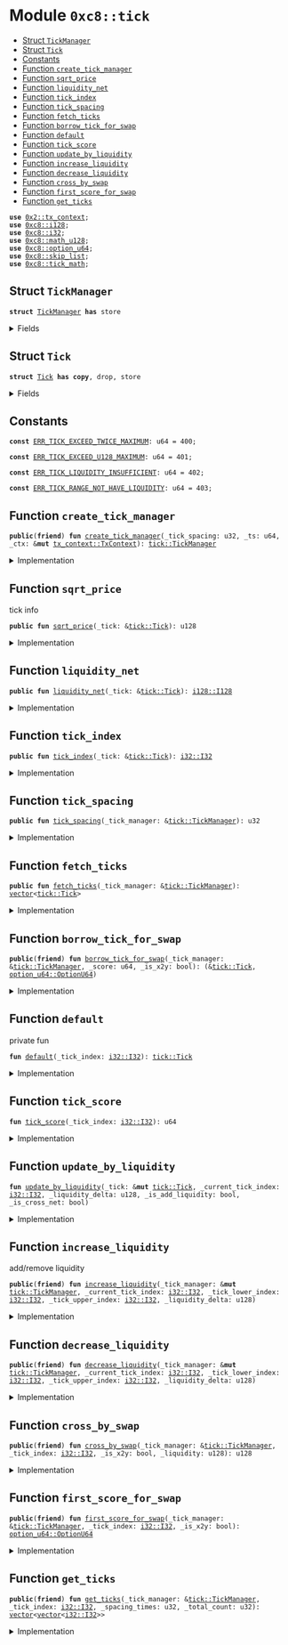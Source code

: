 
<a name="0xc8_tick"></a>

# Module `0xc8::tick`



-  [Struct `TickManager`](#0xc8_tick_TickManager)
-  [Struct `Tick`](#0xc8_tick_Tick)
-  [Constants](#@Constants_0)
-  [Function `create_tick_manager`](#0xc8_tick_create_tick_manager)
-  [Function `sqrt_price`](#0xc8_tick_sqrt_price)
-  [Function `liquidity_net`](#0xc8_tick_liquidity_net)
-  [Function `tick_index`](#0xc8_tick_tick_index)
-  [Function `tick_spacing`](#0xc8_tick_tick_spacing)
-  [Function `fetch_ticks`](#0xc8_tick_fetch_ticks)
-  [Function `borrow_tick_for_swap`](#0xc8_tick_borrow_tick_for_swap)
-  [Function `default`](#0xc8_tick_default)
-  [Function `tick_score`](#0xc8_tick_tick_score)
-  [Function `update_by_liquidity`](#0xc8_tick_update_by_liquidity)
-  [Function `increase_liquidity`](#0xc8_tick_increase_liquidity)
-  [Function `decrease_liquidity`](#0xc8_tick_decrease_liquidity)
-  [Function `cross_by_swap`](#0xc8_tick_cross_by_swap)
-  [Function `first_score_for_swap`](#0xc8_tick_first_score_for_swap)
-  [Function `get_ticks`](#0xc8_tick_get_ticks)


<pre><code><b>use</b> <a href="../../../.././build/Sui/docs/tx_context.md#0x2_tx_context">0x2::tx_context</a>;
<b>use</b> <a href="i128.md#0xc8_i128">0xc8::i128</a>;
<b>use</b> <a href="i32.md#0xc8_i32">0xc8::i32</a>;
<b>use</b> <a href="math_u128.md#0xc8_math_u128">0xc8::math_u128</a>;
<b>use</b> <a href="option_u64.md#0xc8_option_u64">0xc8::option_u64</a>;
<b>use</b> <a href="skip_list.md#0xc8_skip_list">0xc8::skip_list</a>;
<b>use</b> <a href="tick_math.md#0xc8_tick_math">0xc8::tick_math</a>;
</code></pre>



<a name="0xc8_tick_TickManager"></a>

## Struct `TickManager`



<pre><code><b>struct</b> <a href="tick.md#0xc8_tick_TickManager">TickManager</a> <b>has</b> store
</code></pre>



<details>
<summary>Fields</summary>


<dl>
<dt>
<code>tick_spacing: u32</code>
</dt>
<dd>

</dd>
<dt>
<code>ticks: <a href="skip_list.md#0xc8_skip_list_SkipList">skip_list::SkipList</a>&lt;<a href="tick.md#0xc8_tick_Tick">tick::Tick</a>&gt;</code>
</dt>
<dd>

</dd>
</dl>


</details>

<a name="0xc8_tick_Tick"></a>

## Struct `Tick`



<pre><code><b>struct</b> <a href="tick.md#0xc8_tick_Tick">Tick</a> <b>has</b> <b>copy</b>, drop, store
</code></pre>



<details>
<summary>Fields</summary>


<dl>
<dt>
<code>index: <a href="i32.md#0xc8_i32_I32">i32::I32</a></code>
</dt>
<dd>

</dd>
<dt>
<code>sqrt_price: u128</code>
</dt>
<dd>

</dd>
<dt>
<code>liquidity_net: <a href="i128.md#0xc8_i128_I128">i128::I128</a></code>
</dt>
<dd>

</dd>
<dt>
<code>liquidity_gross: u128</code>
</dt>
<dd>

</dd>
</dl>


</details>

<a name="@Constants_0"></a>

## Constants


<a name="0xc8_tick_ERR_TICK_EXCEED_TWICE_MAXIMUM"></a>



<pre><code><b>const</b> <a href="tick.md#0xc8_tick_ERR_TICK_EXCEED_TWICE_MAXIMUM">ERR_TICK_EXCEED_TWICE_MAXIMUM</a>: u64 = 400;
</code></pre>



<a name="0xc8_tick_ERR_TICK_EXCEED_U128_MAXIMUM"></a>



<pre><code><b>const</b> <a href="tick.md#0xc8_tick_ERR_TICK_EXCEED_U128_MAXIMUM">ERR_TICK_EXCEED_U128_MAXIMUM</a>: u64 = 401;
</code></pre>



<a name="0xc8_tick_ERR_TICK_LIQUIDITY_INSUFFICIENT"></a>



<pre><code><b>const</b> <a href="tick.md#0xc8_tick_ERR_TICK_LIQUIDITY_INSUFFICIENT">ERR_TICK_LIQUIDITY_INSUFFICIENT</a>: u64 = 402;
</code></pre>



<a name="0xc8_tick_ERR_TICK_RANGE_NOT_HAVE_LIQUIDITY"></a>



<pre><code><b>const</b> <a href="tick.md#0xc8_tick_ERR_TICK_RANGE_NOT_HAVE_LIQUIDITY">ERR_TICK_RANGE_NOT_HAVE_LIQUIDITY</a>: u64 = 403;
</code></pre>



<a name="0xc8_tick_create_tick_manager"></a>

## Function `create_tick_manager`



<pre><code><b>public</b>(<b>friend</b>) <b>fun</b> <a href="tick.md#0xc8_tick_create_tick_manager">create_tick_manager</a>(_tick_spacing: u32, _ts: u64, _ctx: &<b>mut</b> <a href="../../../.././build/Sui/docs/tx_context.md#0x2_tx_context_TxContext">tx_context::TxContext</a>): <a href="tick.md#0xc8_tick_TickManager">tick::TickManager</a>
</code></pre>



<details>
<summary>Implementation</summary>


<pre><code><b>public</b>(<b>friend</b>) <b>fun</b> <a href="tick.md#0xc8_tick_create_tick_manager">create_tick_manager</a>(
    _tick_spacing: u32,
    _ts: u64,
    _ctx: &<b>mut</b> TxContext,
): <a href="tick.md#0xc8_tick_TickManager">TickManager</a> {
    <a href="tick.md#0xc8_tick_TickManager">TickManager</a> {
        tick_spacing: _tick_spacing,
        ticks: <a href="skip_list.md#0xc8_skip_list_new">skip_list::new</a>(16, 2, _ts, _ctx),
    }
}
</code></pre>



</details>

<a name="0xc8_tick_sqrt_price"></a>

## Function `sqrt_price`

tick info


<pre><code><b>public</b> <b>fun</b> <a href="tick.md#0xc8_tick_sqrt_price">sqrt_price</a>(_tick: &<a href="tick.md#0xc8_tick_Tick">tick::Tick</a>): u128
</code></pre>



<details>
<summary>Implementation</summary>


<pre><code><b>public</b> <b>fun</b> <a href="tick.md#0xc8_tick_sqrt_price">sqrt_price</a>(_tick: &<a href="tick.md#0xc8_tick_Tick">Tick</a>): u128 {
    _tick.sqrt_price
}
</code></pre>



</details>

<a name="0xc8_tick_liquidity_net"></a>

## Function `liquidity_net`



<pre><code><b>public</b> <b>fun</b> <a href="tick.md#0xc8_tick_liquidity_net">liquidity_net</a>(_tick: &<a href="tick.md#0xc8_tick_Tick">tick::Tick</a>): <a href="i128.md#0xc8_i128_I128">i128::I128</a>
</code></pre>



<details>
<summary>Implementation</summary>


<pre><code><b>public</b> <b>fun</b> <a href="tick.md#0xc8_tick_liquidity_net">liquidity_net</a>(_tick: &<a href="tick.md#0xc8_tick_Tick">Tick</a>): I128 {
    _tick.liquidity_net
}
</code></pre>



</details>

<a name="0xc8_tick_tick_index"></a>

## Function `tick_index`



<pre><code><b>public</b> <b>fun</b> <a href="tick.md#0xc8_tick_tick_index">tick_index</a>(_tick: &<a href="tick.md#0xc8_tick_Tick">tick::Tick</a>): <a href="i32.md#0xc8_i32_I32">i32::I32</a>
</code></pre>



<details>
<summary>Implementation</summary>


<pre><code><b>public</b> <b>fun</b> <a href="tick.md#0xc8_tick_tick_index">tick_index</a>(_tick: &<a href="tick.md#0xc8_tick_Tick">Tick</a>): I32 {
    _tick.index
}
</code></pre>



</details>

<a name="0xc8_tick_tick_spacing"></a>

## Function `tick_spacing`



<pre><code><b>public</b> <b>fun</b> <a href="tick.md#0xc8_tick_tick_spacing">tick_spacing</a>(_tick_manager: &<a href="tick.md#0xc8_tick_TickManager">tick::TickManager</a>): u32
</code></pre>



<details>
<summary>Implementation</summary>


<pre><code><b>public</b> <b>fun</b> <a href="tick.md#0xc8_tick_tick_spacing">tick_spacing</a>(_tick_manager: &<a href="tick.md#0xc8_tick_TickManager">TickManager</a>): u32 {
    _tick_manager.tick_spacing
}
</code></pre>



</details>

<a name="0xc8_tick_fetch_ticks"></a>

## Function `fetch_ticks`



<pre><code><b>public</b> <b>fun</b> <a href="tick.md#0xc8_tick_fetch_ticks">fetch_ticks</a>(_tick_manager: &<a href="tick.md#0xc8_tick_TickManager">tick::TickManager</a>): <a href="">vector</a>&lt;<a href="tick.md#0xc8_tick_Tick">tick::Tick</a>&gt;
</code></pre>



<details>
<summary>Implementation</summary>


<pre><code><b>public</b> <b>fun</b> <a href="tick.md#0xc8_tick_fetch_ticks">fetch_ticks</a>(_tick_manager: &<a href="tick.md#0xc8_tick_TickManager">TickManager</a>): <a href="">vector</a>&lt;<a href="tick.md#0xc8_tick_Tick">Tick</a>&gt; {
    <b>let</b> _ticks = &_tick_manager.ticks;
    <b>let</b> ticks = <a href="_empty">vector::empty</a>&lt;<a href="tick.md#0xc8_tick_Tick">Tick</a>&gt;();
    <b>if</b> (<a href="skip_list.md#0xc8_skip_list_length">skip_list::length</a>(_ticks) != 0) {
        <b>let</b> next_score = &<a href="skip_list.md#0xc8_skip_list_head">skip_list::head</a>(_ticks);
        <b>while</b> (is_some(next_score)) {
            <b>let</b> score = <a href="option_u64.md#0xc8_option_u64_borrow">option_u64::borrow</a>(next_score);
            <b>let</b> node = <a href="skip_list.md#0xc8_skip_list_borrow_node">skip_list::borrow_node</a>(
                _ticks,
                score,
            );
            <a href="_push_back">vector::push_back</a>(&<b>mut</b> ticks, *<a href="skip_list.md#0xc8_skip_list_borrow">skip_list::borrow</a>&lt;<a href="tick.md#0xc8_tick_Tick">Tick</a>&gt;(_ticks, score));
            next_score = &<a href="skip_list.md#0xc8_skip_list_next_score">skip_list::next_score</a>(node);
        };
    };
    ticks
}
</code></pre>



</details>

<a name="0xc8_tick_borrow_tick_for_swap"></a>

## Function `borrow_tick_for_swap`



<pre><code><b>public</b>(<b>friend</b>) <b>fun</b> <a href="tick.md#0xc8_tick_borrow_tick_for_swap">borrow_tick_for_swap</a>(_tick_manager: &<a href="tick.md#0xc8_tick_TickManager">tick::TickManager</a>, _score: u64, _is_x2y: bool): (&<a href="tick.md#0xc8_tick_Tick">tick::Tick</a>, <a href="option_u64.md#0xc8_option_u64_OptionU64">option_u64::OptionU64</a>)
</code></pre>



<details>
<summary>Implementation</summary>


<pre><code><b>public</b>(<b>friend</b>) <b>fun</b> <a href="tick.md#0xc8_tick_borrow_tick_for_swap">borrow_tick_for_swap</a>(
    _tick_manager: &<a href="tick.md#0xc8_tick_TickManager">TickManager</a>,
    _score: u64,
    _is_x2y: bool
): (&<a href="tick.md#0xc8_tick_Tick">Tick</a>, OptionU64) {
    <b>let</b> node = <a href="skip_list.md#0xc8_skip_list_borrow_node">skip_list::borrow_node</a>(&_tick_manager.ticks, _score);
    <b>let</b> score = <b>if</b> (_is_x2y) {
        <a href="skip_list.md#0xc8_skip_list_prev_score">skip_list::prev_score</a>(node)
    } <b>else</b> {
        <a href="skip_list.md#0xc8_skip_list_next_score">skip_list::next_score</a>(node)
    };
    (<a href="skip_list.md#0xc8_skip_list_borrow_value">skip_list::borrow_value</a>(node), score)
}
</code></pre>



</details>

<a name="0xc8_tick_default"></a>

## Function `default`

private fun


<pre><code><b>fun</b> <a href="tick.md#0xc8_tick_default">default</a>(_tick_index: <a href="i32.md#0xc8_i32_I32">i32::I32</a>): <a href="tick.md#0xc8_tick_Tick">tick::Tick</a>
</code></pre>



<details>
<summary>Implementation</summary>


<pre><code><b>fun</b> <a href="tick.md#0xc8_tick_default">default</a>(_tick_index: I32): <a href="tick.md#0xc8_tick_Tick">Tick</a> {
    <b>let</b> sqrt_price = <a href="tick_math.md#0xc8_tick_math_get_sqrt_price_at_tick">tick_math::get_sqrt_price_at_tick</a>(_tick_index);
    <a href="tick.md#0xc8_tick_Tick">Tick</a> {
        sqrt_price,
        index: _tick_index,
        liquidity_net: <a href="i128.md#0xc8_i128_from">i128::from</a>(sqrt_price),
        liquidity_gross: 0
    }
}
</code></pre>



</details>

<a name="0xc8_tick_tick_score"></a>

## Function `tick_score`



<pre><code><b>fun</b> <a href="tick.md#0xc8_tick_tick_score">tick_score</a>(_tick_index: <a href="i32.md#0xc8_i32_I32">i32::I32</a>): u64
</code></pre>



<details>
<summary>Implementation</summary>


<pre><code><b>fun</b> <a href="tick.md#0xc8_tick_tick_score">tick_score</a>(_tick_index: I32): u64 {
    <b>let</b> score = <a href="i32.md#0xc8_i32_as_u32">i32::as_u32</a>(<a href="i32.md#0xc8_i32_add">i32::add</a>(_tick_index, <a href="tick_math.md#0xc8_tick_math_max_tick">tick_math::max_tick</a>()));
    <b>assert</b>!(
        score &gt;= 0 && score &lt;= <a href="i32.md#0xc8_i32_as_u32">i32::as_u32</a>(<a href="i32.md#0xc8_i32_mul">i32::mul</a>(<a href="tick_math.md#0xc8_tick_math_max_tick">tick_math::max_tick</a>(), <a href="i32.md#0xc8_i32_from_u32">i32::from_u32</a>(2))),
        <a href="tick.md#0xc8_tick_ERR_TICK_EXCEED_TWICE_MAXIMUM">ERR_TICK_EXCEED_TWICE_MAXIMUM</a>
    );
    (score <b>as</b> u64)
}
</code></pre>



</details>

<a name="0xc8_tick_update_by_liquidity"></a>

## Function `update_by_liquidity`



<pre><code><b>fun</b> <a href="tick.md#0xc8_tick_update_by_liquidity">update_by_liquidity</a>(_tick: &<b>mut</b> <a href="tick.md#0xc8_tick_Tick">tick::Tick</a>, _current_tick_index: <a href="i32.md#0xc8_i32_I32">i32::I32</a>, _liquidity_delta: u128, _is_add_liquidity: bool, _is_cross_net: bool)
</code></pre>



<details>
<summary>Implementation</summary>


<pre><code><b>fun</b> <a href="tick.md#0xc8_tick_update_by_liquidity">update_by_liquidity</a>(
    _tick: &<b>mut</b> <a href="tick.md#0xc8_tick_Tick">Tick</a>,
    _current_tick_index: I32,
    _liquidity_delta: u128,
    _is_add_liquidity: bool,
    _is_cross_net: bool
)
{
    <b>if</b> (_is_add_liquidity == <b>true</b>) {
        <b>assert</b>!(<a href="math_u128.md#0xc8_math_u128_add_check">math_u128::add_check</a>(_tick.liquidity_gross, _liquidity_delta), <a href="tick.md#0xc8_tick_ERR_TICK_EXCEED_U128_MAXIMUM">ERR_TICK_EXCEED_U128_MAXIMUM</a>);
        _tick.liquidity_gross = _tick.liquidity_gross + _liquidity_delta;
    } <b>else</b> {
        <b>assert</b>!(_tick.liquidity_gross &gt;= _liquidity_delta, <a href="tick.md#0xc8_tick_ERR_TICK_LIQUIDITY_INSUFFICIENT">ERR_TICK_LIQUIDITY_INSUFFICIENT</a>);
        _tick.liquidity_gross = _tick.liquidity_gross - _liquidity_delta;
    };
    <b>let</b> is_overflowing: bool;
    <b>let</b> liquidity_net: I128;
    <b>if</b> (_is_add_liquidity) {
        <b>if</b> (_is_cross_net) {
            (liquidity_net, is_overflowing) = <a href="i128.md#0xc8_i128_overflowing_sub">i128::overflowing_sub</a>(
                _tick.liquidity_net,
                <a href="i128.md#0xc8_i128_from">i128::from</a>(_liquidity_delta)
            );
        } <b>else</b> {
            (liquidity_net, is_overflowing) = <a href="i128.md#0xc8_i128_overflowing_add">i128::overflowing_add</a>(
                _tick.liquidity_net,
                <a href="i128.md#0xc8_i128_from">i128::from</a>(_liquidity_delta)
            );
        };
    } <b>else</b> {
        <b>if</b> (_is_cross_net) {
            (liquidity_net, is_overflowing) = <a href="i128.md#0xc8_i128_overflowing_add">i128::overflowing_add</a>(
                _tick.liquidity_net,
                <a href="i128.md#0xc8_i128_from">i128::from</a>(_liquidity_delta)
            );
        } <b>else</b> {
            (liquidity_net, is_overflowing) = <a href="i128.md#0xc8_i128_overflowing_sub">i128::overflowing_sub</a>(
                _tick.liquidity_net,
                <a href="i128.md#0xc8_i128_from">i128::from</a>(_liquidity_delta)
            );
        };
    };
    <b>assert</b>!(!is_overflowing, <a href="tick.md#0xc8_tick_ERR_TICK_LIQUIDITY_INSUFFICIENT">ERR_TICK_LIQUIDITY_INSUFFICIENT</a>);
    _tick.liquidity_net = liquidity_net;
}
</code></pre>



</details>

<a name="0xc8_tick_increase_liquidity"></a>

## Function `increase_liquidity`

add/remove liquidity


<pre><code><b>public</b>(<b>friend</b>) <b>fun</b> <a href="tick.md#0xc8_tick_increase_liquidity">increase_liquidity</a>(_tick_manager: &<b>mut</b> <a href="tick.md#0xc8_tick_TickManager">tick::TickManager</a>, _current_tick_index: <a href="i32.md#0xc8_i32_I32">i32::I32</a>, _tick_lower_index: <a href="i32.md#0xc8_i32_I32">i32::I32</a>, _tick_upper_index: <a href="i32.md#0xc8_i32_I32">i32::I32</a>, _liquidity_delta: u128)
</code></pre>



<details>
<summary>Implementation</summary>


<pre><code><b>public</b>(<b>friend</b>) <b>fun</b> <a href="tick.md#0xc8_tick_increase_liquidity">increase_liquidity</a>(
    _tick_manager: &<b>mut</b> <a href="tick.md#0xc8_tick_TickManager">TickManager</a>,
    _current_tick_index: I32,
    _tick_lower_index: I32,
    _tick_upper_index: I32,
    _liquidity_delta: u128
)
{
    <b>if</b> (_liquidity_delta == 0) {
        <b>return</b>
    };
    <b>let</b> tick_lower_score = <a href="tick.md#0xc8_tick_tick_score">tick_score</a>(_tick_lower_index);
    <b>let</b> tick_upper_score = <a href="tick.md#0xc8_tick_tick_score">tick_score</a>(_tick_upper_index);

    <b>if</b> (!<a href="skip_list.md#0xc8_skip_list_contains">skip_list::contains</a>(&_tick_manager.ticks, tick_lower_score)) {
        <a href="skip_list.md#0xc8_skip_list_insert">skip_list::insert</a>(&<b>mut</b> _tick_manager.ticks, tick_lower_score, <a href="tick.md#0xc8_tick_default">default</a>(_tick_lower_index));
    };
    <b>if</b> (!<a href="skip_list.md#0xc8_skip_list_contains">skip_list::contains</a>(&_tick_manager.ticks, tick_upper_score)) {
        <a href="skip_list.md#0xc8_skip_list_insert">skip_list::insert</a>(&<b>mut</b> _tick_manager.ticks, tick_upper_score, <a href="tick.md#0xc8_tick_default">default</a>(_tick_upper_index));
    };

    <b>let</b> lower_tick = <a href="skip_list.md#0xc8_skip_list_borrow_mut">skip_list::borrow_mut</a>(&<b>mut</b> _tick_manager.ticks, tick_lower_score);
    <a href="tick.md#0xc8_tick_update_by_liquidity">update_by_liquidity</a>(
        lower_tick,
        _current_tick_index,
        _liquidity_delta,
        <b>true</b>,
        <b>false</b>
    );
    <b>let</b> upper_tick = <a href="skip_list.md#0xc8_skip_list_borrow_mut">skip_list::borrow_mut</a>(&<b>mut</b> _tick_manager.ticks, tick_upper_score);
    <a href="tick.md#0xc8_tick_update_by_liquidity">update_by_liquidity</a>(
        upper_tick,
        _current_tick_index,
        _liquidity_delta,
        <b>true</b>,
        <b>true</b>
    );
}
</code></pre>



</details>

<a name="0xc8_tick_decrease_liquidity"></a>

## Function `decrease_liquidity`



<pre><code><b>public</b>(<b>friend</b>) <b>fun</b> <a href="tick.md#0xc8_tick_decrease_liquidity">decrease_liquidity</a>(_tick_manager: &<b>mut</b> <a href="tick.md#0xc8_tick_TickManager">tick::TickManager</a>, _current_tick_index: <a href="i32.md#0xc8_i32_I32">i32::I32</a>, _tick_lower_index: <a href="i32.md#0xc8_i32_I32">i32::I32</a>, _tick_upper_index: <a href="i32.md#0xc8_i32_I32">i32::I32</a>, _liquidity_delta: u128)
</code></pre>



<details>
<summary>Implementation</summary>


<pre><code><b>public</b>(<b>friend</b>) <b>fun</b> <a href="tick.md#0xc8_tick_decrease_liquidity">decrease_liquidity</a>(
    _tick_manager: &<b>mut</b> <a href="tick.md#0xc8_tick_TickManager">TickManager</a>,
    _current_tick_index: I32,
    _tick_lower_index: I32,
    _tick_upper_index: I32,
    _liquidity_delta: u128
)
{
    <b>if</b> (_liquidity_delta == 0) {
        <b>return</b>
    };
    <b>let</b> tick_lower_score = <a href="tick.md#0xc8_tick_tick_score">tick_score</a>(_tick_lower_index);
    <b>let</b> tick_upper_score = <a href="tick.md#0xc8_tick_tick_score">tick_score</a>(_tick_upper_index);
    <b>assert</b>!(
        <a href="skip_list.md#0xc8_skip_list_contains">skip_list::contains</a>(&_tick_manager.ticks, tick_lower_score) &&
            <a href="skip_list.md#0xc8_skip_list_contains">skip_list::contains</a>(&_tick_manager.ticks, tick_upper_score),
        <a href="tick.md#0xc8_tick_ERR_TICK_RANGE_NOT_HAVE_LIQUIDITY">ERR_TICK_RANGE_NOT_HAVE_LIQUIDITY</a>
    );
    <b>let</b> lower_tick = <a href="skip_list.md#0xc8_skip_list_borrow_mut">skip_list::borrow_mut</a>(&<b>mut</b> _tick_manager.ticks, tick_lower_score);
    <a href="tick.md#0xc8_tick_update_by_liquidity">update_by_liquidity</a>(
        lower_tick,
        _current_tick_index,
        _liquidity_delta,
        <b>false</b>,
        <b>false</b>
    );
    <b>let</b> is_liquidity_changed = lower_tick.liquidity_gross != _liquidity_delta;
    <b>if</b> (is_liquidity_changed && lower_tick.liquidity_gross == 0 && _current_tick_index != _tick_upper_index) {
        <a href="skip_list.md#0xc8_skip_list_remove">skip_list::remove</a>(&<b>mut</b> _tick_manager.ticks, tick_lower_score);
    };
    <b>let</b> upper_tick = <a href="skip_list.md#0xc8_skip_list_borrow_mut">skip_list::borrow_mut</a>(&<b>mut</b> _tick_manager.ticks, tick_upper_score);
    <a href="tick.md#0xc8_tick_update_by_liquidity">update_by_liquidity</a>(
        upper_tick,
        _current_tick_index,
        _liquidity_delta,
        <b>false</b>,
        <b>true</b>
    );
    is_liquidity_changed = upper_tick.liquidity_gross != _liquidity_delta;
    <b>if</b> (is_liquidity_changed && upper_tick.liquidity_gross == 0 && _current_tick_index != _tick_lower_index) {
        <a href="skip_list.md#0xc8_skip_list_remove">skip_list::remove</a>(&<b>mut</b> _tick_manager.ticks, tick_upper_score);
    };
}
</code></pre>



</details>

<a name="0xc8_tick_cross_by_swap"></a>

## Function `cross_by_swap`



<pre><code><b>public</b>(<b>friend</b>) <b>fun</b> <a href="tick.md#0xc8_tick_cross_by_swap">cross_by_swap</a>(_tick_manager: &<a href="tick.md#0xc8_tick_TickManager">tick::TickManager</a>, _tick_index: <a href="i32.md#0xc8_i32_I32">i32::I32</a>, _is_x2y: bool, _liquidity: u128): u128
</code></pre>



<details>
<summary>Implementation</summary>


<pre><code><b>public</b>(<b>friend</b>) <b>fun</b> <a href="tick.md#0xc8_tick_cross_by_swap">cross_by_swap</a>(
    _tick_manager: &<a href="tick.md#0xc8_tick_TickManager">TickManager</a>,
    _tick_index: I32,
    _is_x2y: bool,
    _liquidity: u128
): u128
{
    <b>let</b> <a href="tick.md#0xc8_tick">tick</a> = <a href="skip_list.md#0xc8_skip_list_borrow">skip_list::borrow</a>(&_tick_manager.ticks, <a href="tick.md#0xc8_tick_tick_score">tick_score</a>(_tick_index));
    <b>let</b> liquidity_net = <b>if</b> (_is_x2y) {
        <a href="i128.md#0xc8_i128_neg">i128::neg</a>(<a href="tick.md#0xc8_tick">tick</a>.liquidity_net)
    } <b>else</b> {
        <a href="tick.md#0xc8_tick">tick</a>.liquidity_net
    };
    <b>let</b> liquidity_ret: u128;
    <b>if</b> (<a href="i128.md#0xc8_i128_is_neg">i128::is_neg</a>(liquidity_net)) {
        <b>assert</b>!(<a href="i128.md#0xc8_i128_abs_u128">i128::abs_u128</a>(liquidity_net) &lt;= _liquidity, <a href="tick.md#0xc8_tick_ERR_TICK_LIQUIDITY_INSUFFICIENT">ERR_TICK_LIQUIDITY_INSUFFICIENT</a>);
        liquidity_ret = _liquidity - <a href="i128.md#0xc8_i128_abs_u128">i128::abs_u128</a>(liquidity_net);
    } <b>else</b> {
        <b>assert</b>!(<a href="math_u128.md#0xc8_math_u128_add_check">math_u128::add_check</a>(<a href="i128.md#0xc8_i128_abs_u128">i128::abs_u128</a>(liquidity_net), _liquidity), <a href="tick.md#0xc8_tick_ERR_TICK_EXCEED_U128_MAXIMUM">ERR_TICK_EXCEED_U128_MAXIMUM</a>);
        liquidity_ret = <a href="i128.md#0xc8_i128_abs_u128">i128::abs_u128</a>(liquidity_net) + _liquidity;
    };
    liquidity_ret
}
</code></pre>



</details>

<a name="0xc8_tick_first_score_for_swap"></a>

## Function `first_score_for_swap`



<pre><code><b>public</b>(<b>friend</b>) <b>fun</b> <a href="tick.md#0xc8_tick_first_score_for_swap">first_score_for_swap</a>(_tick_manager: &<a href="tick.md#0xc8_tick_TickManager">tick::TickManager</a>, _tick_index: <a href="i32.md#0xc8_i32_I32">i32::I32</a>, _is_x2y: bool): <a href="option_u64.md#0xc8_option_u64_OptionU64">option_u64::OptionU64</a>
</code></pre>



<details>
<summary>Implementation</summary>


<pre><code><b>public</b>(<b>friend</b>) <b>fun</b> <a href="tick.md#0xc8_tick_first_score_for_swap">first_score_for_swap</a>(
    _tick_manager: &<a href="tick.md#0xc8_tick_TickManager">TickManager</a>,
    _tick_index: I32,
    _is_x2y: bool,
): OptionU64 {
    <b>let</b> score;
    <b>if</b> (_is_x2y) {
        score = <a href="tick.md#0xc8_tick_tick_score">tick_score</a>(_tick_index);
        <a href="skip_list.md#0xc8_skip_list_find_prev">skip_list::find_prev</a>(&_tick_manager.ticks, score, <b>true</b>)
    } <b>else</b> {
        <b>if</b> (<a href="i32.md#0xc8_i32_eq">i32::eq</a>(
            _tick_index,
            <a href="i32.md#0xc8_i32_neg_from">i32::neg_from</a>(<a href="tick_math.md#0xc8_tick_math_tick_bound">tick_math::tick_bound</a>() + 1),
        )) {
            score = <a href="tick.md#0xc8_tick_tick_score">tick_score</a>(<a href="tick_math.md#0xc8_tick_math_min_tick">tick_math::min_tick</a>());
            <a href="skip_list.md#0xc8_skip_list_find_next">skip_list::find_next</a>(&_tick_manager.ticks, score, <b>true</b>)
        } <b>else</b> {
            score = <a href="tick.md#0xc8_tick_tick_score">tick_score</a>(_tick_index);
            <a href="skip_list.md#0xc8_skip_list_find_next">skip_list::find_next</a>(&_tick_manager.ticks, score, <b>false</b>)
        }
    }
}
</code></pre>



</details>

<a name="0xc8_tick_get_ticks"></a>

## Function `get_ticks`



<pre><code><b>public</b>(<b>friend</b>) <b>fun</b> <a href="tick.md#0xc8_tick_get_ticks">get_ticks</a>(_tick_manager: &<a href="tick.md#0xc8_tick_TickManager">tick::TickManager</a>, _tick_index: <a href="i32.md#0xc8_i32_I32">i32::I32</a>, _spacing_times: u32, _total_count: u32): <a href="">vector</a>&lt;<a href="">vector</a>&lt;<a href="i32.md#0xc8_i32_I32">i32::I32</a>&gt;&gt;
</code></pre>



<details>
<summary>Implementation</summary>


<pre><code><b>public</b>(<b>friend</b>) <b>fun</b> <a href="tick.md#0xc8_tick_get_ticks">get_ticks</a>(
    _tick_manager: &<a href="tick.md#0xc8_tick_TickManager">TickManager</a>,
    _tick_index: I32,
    _spacing_times: u32,
    _total_count: u32,
): <a href="">vector</a>&lt;<a href="">vector</a>&lt;I32&gt;&gt; {
    <b>let</b> gap = <a href="i32.md#0xc8_i32_from_u32">i32::from_u32</a>(_spacing_times * _tick_manager.tick_spacing);
    <b>let</b> middle = <a href="tick_math.md#0xc8_tick_math_get_prev_valid_tick_index">tick_math::get_prev_valid_tick_index</a>(_tick_index, _tick_manager.tick_spacing);
    <b>let</b> spacing_times = (_total_count - 1) / 2 * _spacing_times + (_spacing_times + 1) / 2;
    <b>let</b> lower = <a href="i32.md#0xc8_i32_sub">i32::sub</a>(
        middle,
        <a href="i32.md#0xc8_i32_from_u32">i32::from_u32</a>(_tick_manager.tick_spacing * spacing_times),
    );
    <b>let</b> count = _total_count;
    <b>let</b> ticks = <a href="_empty">vector::empty</a>&lt;<a href="">vector</a>&lt;I32&gt;&gt;();
    <b>while</b> (count &gt; 0) {
        <b>let</b> upper = <a href="i32.md#0xc8_i32_add">i32::add</a>(lower, gap);
        <a href="_push_back">vector::push_back</a>(&<b>mut</b> ticks, <a href="">vector</a>&lt;I32&gt;[lower, upper]);
        lower = upper;
        count = count - 1
    };
    ticks
}
</code></pre>



</details>
